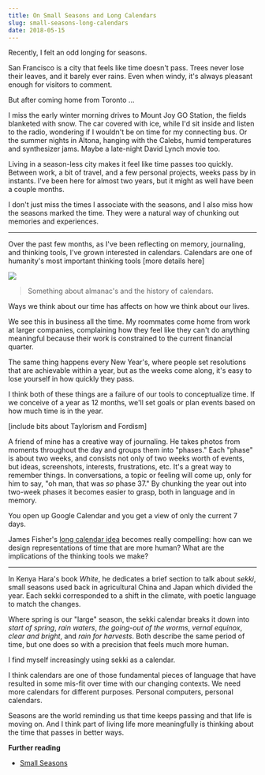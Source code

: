 ```yaml
---
title: On Small Seasons and Long Calendars
slug: small-seasons-long-calendars
date: 2018-05-15
---
```


Recently, I felt an odd longing for seasons.

San Francisco is a city that feels like time doesn't pass. Trees never lose their leaves, and it barely ever rains. Even when windy, it's always pleasant enough for visitors to comment.

But after coming home from Toronto …

I miss the early winter morning drives to Mount Joy GO Station, the fields blanketed with snow. The car covered with ice, while I'd sit inside and listen to the radio, wondering if I wouldn't be on time for my connecting bus. Or the summer nights in Altona, hanging with the Calebs, humid temperatures and synthesizer jams. Maybe a late-night David Lynch movie too.

Living in a season-less city makes it feel like time passes too quickly. Between work, a bit of travel, and a few personal projects, weeks pass by in instants. I've been here for almost two years, but it might as well have been a couple months.

I don't just miss the times I associate with the seasons, and I also miss how the seasons marked the time. They were a natural way of chunking out memories and experiences.

---

Over the past few months, as I've been reflecting on memory, journaling, and thinking tools, I've grown interested in calendars. Calendars are one of humanity's most important thinking tools [more details here]

![](#image-of-farming-almanac)

> Something about almanac's and the history of calendars.

Ways we think about our time has affects on how we think about our lives.

We see this in business all the time. My roommates come home from work at larger companies, complaining how they feel like they can't do anything meaningful because their work is constrained to the current financial quarter.

The same thing happens every New Year's, where people set resolutions that are achievable within a year, but as the weeks come along, it's easy to lose yourself in how quickly they pass.

I think both of these things are a failure of our tools to conceptualize time. If we conceive of a year as 12 months, we'll set goals or plan events based on how much time is in the year.

[include bits about Taylorism and Fordism]

A friend of mine has a creative way of journaling. He takes photos from moments throughout the day and groups them into "phases." Each "phase" is about two weeks, and consists not only of two weeks worth of events, but ideas, screenshots, interests, frustrations, etc. It's a great way to remember things. In conversations, a topic or feeling will come up, only for him to say, "oh man, that was _so_ phase 37." By chunking the year out into two-week phases it becomes easier to grasp, both in language and in memory.

You open up Google Calendar and you get a view of only the current 7 days.

James Fisher's [long calendar idea](https://jameshfisher.com/2017/06/06/long-calendar) becomes really compelling: how can we design representations of time that are more human? What are the implications of the thinking tools we make?

---

In Kenya Hara's book _White_, he dedicates a brief section to talk about _sekki_, small seasons used back in agricultural China and Japan which divided the year. Each sekki corresponded to a shift in the climate, with poetic language to match the changes.

Where spring is our "large" season, the sekki calendar breaks it down into _start of spring_, _rain waters_, _the going-out of the worms_, _vernal equinox_, _clear and bright_, and _rain for harvests_. Both describe the same period of time, but one does so with a precision that feels much more human.

I find myself increasingly using sekki as a calendar.

I think calendars are one of those fundamental pieces of language that have resulted in some mis-fit over time with our changing contexts. We need more calendars for different purposes. Personal computers, personal calendars.

Seasons are the world reminding us that time keeps passing and that life is moving on. And I think part of living life more meaningfully is thinking about the time that passes in better ways.

**Further reading**

- [Small Seasons](https://smallseasons.guide/)
